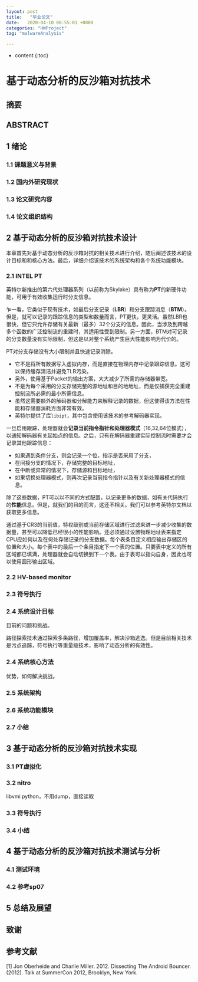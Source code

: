 ```yaml
---
layout: post
title:   "毕业论文"
date:   2020-04-10 08:55:01 +0800
categories: "HWProject"
tag: "malwareAnalysis"

---
```


* content
{:toc}






# 基于动态分析的反沙箱对抗技术

## 摘要



## ABSTRACT



## 1 绪论

### 1.1 课题意义与背景

### 1.2 国内外研究现状

### 1.3 论文研究内容

### 1.4 论文组织结构

## 2 基于动态分析的反沙箱对抗技术设计

本章首先对基于动态分析的反沙箱对抗的相关技术进行介绍，随后阐述该技术的设计目标和和核心方法。最后，详细介绍该技术的系统架构和各个系统功能模块。

### 2.1 INTEL PT

英特尔新推出的第六代处理器系列（以前称为Skylake）具有称为**PT**的新硬件功能，可用于有效收集运行时分支信息。

乍一看，它类似于现有技术，如最后分支记录（**LBR**）和分支跟踪消息（**BTM**）。但是，就可以记录的跟踪信息的类型和数量而言，PT更快，更灵活。虽然LBR也很快，但它只允许存储有关最新（最多）32个分支的信息。因此，当涉及到跨越多个函数的广泛控制流的重建时，其适用性受到限制。另一方面，BTM对可记录的分支数量没有实际限制，但这是以对整个系统产生巨大性能影响为代价的。

PT对分支存储没有大小限制并且快速记录消除。

- 它不是将所有数据写入虚拟内存，而是直接在物理内存中记录跟踪信息。这可以保持缓存清洁并避免TLB污染。
- 另外，使用基于Packet的输出方案，大大减少了所需的存储器带宽。
- 不是为每个采用的分支存储完整的源地址和目的地地址，而是仅捕获完全重建控制流所必需的最小所需信息。
- 虽然这需要额外的解码器和分解能力来解释记录的数据，但这使得该方法在性能和存储器消耗方面非常有效。
- 英特尔提供了库`libipt`，其中包含使用该技术的参考解码器实现。

一旦启用跟踪，处理器就会**记录当前指令指针和处理器模式**（16,32,64位模式），以通知解码器有关起始点的信息。之后，只有在解码器重建实际控制流时需要才会记录其他跟踪信息：

- 如果遇到条件分支，则会记录一个位，指示是否采用了分支，
- 在间接分支的情况下，存储完整的目标地址，
- 在中断或异常的情况下，存储源和目标地址，
- 如果切换处理器模式，则再次记录当前指令指针以及有关新处理器模式的信息。

除了这些数据，PT可以以不同的方式配置，以记录更多的数据，如有关代码执行的**性能**信息。但是，就我们的目的而言，这还不相关。我们可以参考英特尔文档以获取更多信息。

通过基于CR3的当前值，特权级别或当前存储区域进行过滤来进一步减少收集的数据量，甚至可以降低已经很小的性能影响。还必须通过设置物理地址表来指定CPU应如何以及在何处存储记录的分支数据。每个表条目定义相应输出存储区的位置和大小。每个表中的最后一个条目指定下一个表的位置。只要表中定义的所有区域都已填满，处理器就会自动切换到下一个表。由于表可以指向自身，因此也可以使用圆形输出区域。

### 2.2 HV-based monitor



### 2.3 符号执行



### 2.4 系统设计目标

目前的问题和挑战。

路径探索技术通过探索多条路径，增加覆盖率，解决沙箱逃逸。但是目前相关技术是污点追踪，符号执行等重量级技术，影响了动态分析的有效性。

### 2.4 系统核心方法

优势，如何解决挑战。

### 2.5 系统架构



### 2.6 系统功能模块

### 2.7 小结

## 3 基于动态分析的反沙箱对抗技术实现

### 3.1 PT虚拟化

### 3.2 nitro

libvmi python，不用dump，直接读取

### 3.3 符号执行

### 3.4 小结

## 4 基于动态分析的反沙箱对抗技术测试与分析

### 4.1 测试环境

### 4.2 参考sp07

## 5 总结及展望

## 致谢

## 参考文献

[1] Jon Oberheide and Charlie Miller. 2012. Dissecting The Android Bouncer. (2012). Talk at SummerCon 2012, Brooklyn, New York.